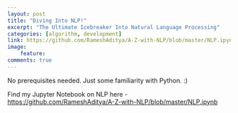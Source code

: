 ```yaml
---
layout: post
title: "Diving Into NLP!"
excerpt: "The Ultimate Icebreaker Into Natural Language Processing"
categories: [algorithm, development]
link: https://github.com/RameshAditya/A-Z-with-NLP/blob/master/NLP.ipynb
image:
    feature: 
comments: true
---
```


No prerequisites needed. Just some familiarity with Python. :)

Find my Jupyter Notebook on NLP here - 
<a href="https://github.com/RameshAditya/A-Z-with-NLP/blob/master/NLP.ipynb">https://github.com/RameshAditya/A-Z-with-NLP/blob/master/NLP.ipynb</a>